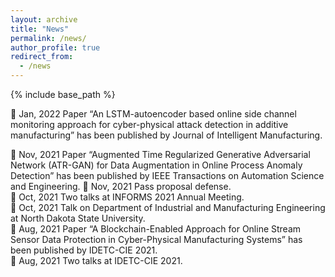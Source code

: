 ```yaml
---
layout: archive
title: "News"
permalink: /news/
author_profile: true
redirect_from:
  - /news
---
```


{% include base_path %}


🐯 Jan, 2022 Paper “An LSTM-autoencoder based online side channel monitoring approach for cyber-physical attack detection in additive manufacturing” has been published by Journal of Intelligent Manufacturing.

🐂 Nov, 2021 Paper “Augmented Time Regularized Generative Adversarial Network (ATR-GAN) for Data Augmentation in Online Process Anomaly Detection” has been published by IEEE Transactions on Automation Science and Engineering.
🐂 Nov, 2021 Pass proposal defense.\
🐂 Oct, 2021 Two talks at INFORMS 2021 Annual Meeting.\
🐂 Oct, 2021 Talk on Department of Industrial and Manufacturing Engineering at North Dakota State University.\
🐂 Aug, 2021 Paper “A Blockchain-Enabled Approach for Online Stream Sensor Data Protection in Cyber-Physical Manufacturing Systems” has been published by IDETC-CIE 2021.\
🐂 Aug, 2021 Two talks at IDETC-CIE 2021.

